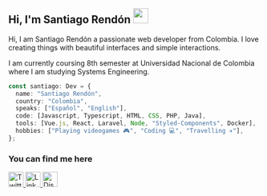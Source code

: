 ## Hi, I'm Santiago Rendón <img src="https://media.giphy.com/media/hvRJCLFzcasrR4ia7z/giphy.gif" height="30px">

Hi, I am Santiago Rendón a passionate web developer from Colombia. I love creating things with beautiful interfaces and simple interactions.

I am currently coursing 8th semester at Universidad Nacional de Colombia where I am studying Systems Engineering.

```ts
const santiago: Dev = {
  name: "Santiago Rendón",
  country: "Colombia",
  speaks: ["Español", "English"],
  code: [Javascript, Typescript, HTML, CSS, PHP, Java],
  tools: [Vue.js, React, Laravel, Node, "Styled-Components", Docker],
  hobbies: ["Playing videogames 🎮", "Coding 💻", "Travelling ✈️"],
};
```

### You can find me here

<a href="https://twitter.com/sarendongi" target="_blank" rel="noopener noreferrer">
    <img src="https://logoeps.com/wp-content/uploads/2012/12/new-twitter-logo-vector.png" alt="Twitter logo" height="30px" width="30px">
</a>
<a href="https://www.linkedin.com/in/sarendongi/" target="_blank" rel="noopener noreferrer">
    <img src="https://content.linkedin.com/content/dam/me/business/en-us/amp/brand-site/v2/bg/LI-Bug.svg.original.svg" alt="Linkedin logo" height="30px" width="30px">
</a>
<a href="https://discord.com/users/249380886456303616" target="_blank" rel="noopener noreferrer">
    <img src="https://discord.com/assets/f8389ca1a741a115313bede9ac02e2c0.svg" alt="Discord logo" height="30px" width="30px">
</a>
